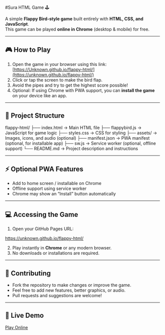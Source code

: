 #Sura HTML Game 🕹️

A simple **Flappy Bird-style game** built entirely with **HTML, CSS, and JavaScript**.  
This game can be played **online in Chrome** (desktop & mobile) for free.  

---

## 🎮 How to Play

1. Open the game in your browser using this link:  
   [https://Unknown.github.io/flappy-html/](https://unknown.github.io/flappy-html/)
2. Click or tap the screen to make the bird flap.  
3. Avoid the pipes and try to get the highest score possible!  
4. Optional: If using Chrome with PWA support, you can **install the game** on your device like an app.

---

## 📂 Project Structure

flappy-html/ ├── index.html       → Main HTML file ├── flappybird.js          → JavaScript for game logic ├── styles.css       → CSS for styling ├── assets/          → Images, icons, and audio (optional) ├── manifest.json    → PWA manifest (optional, for installable app) ├── sw.js            → Service worker (optional, offline support) └── README.md        → Project description and instructions

---

## ⚡ Optional PWA Features

- Add to home screen / installable on Chrome  
- Offline support using service worker  
- Chrome may show an “Install” button automatically

---

## 💻 Accessing the Game

1. Open your GitHub Pages URL:

https://unknown.github.io/flappy-html/

2. Play instantly in **Chrome** or any modern browser.  
3. No downloads or installations are required.  

---

## 📣 Contributing

- Fork the repository to make changes or improve the game.  
- Feel free to add new features, better graphics, or audio.  
- Pull requests and suggestions are welcome!

---

## 🔗 Live Demo

[Play Online](https://unknown.github.io/flappy-html/)
